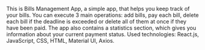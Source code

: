 This is Bills Management App, a simple app, that helps you keep track of your bills. You can execute 3 main operations: add bills, pay each bill, delete each bill if the deadline is exceeded or delete all of them at once if they have been paid. The app also contains a statistics section, which gives you information about your current payment status. Used technologies: React.js, JavaScript, CSS, HTML, Material UI, Axios.

